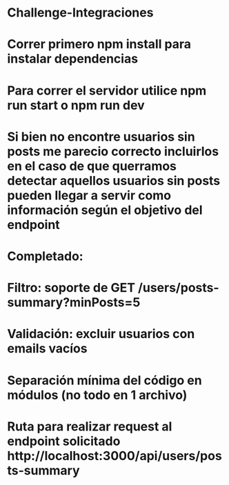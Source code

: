 # Challenge-Integraciones
# Correr primero npm install para instalar dependencias
# Para correr el servidor utilice npm run start o npm run dev
# Si bien no encontre usuarios sin posts me parecio correcto incluirlos en el caso de que querramos detectar aquellos usuarios sin posts pueden llegar a servir como información según el objetivo del endpoint
# Completado:
# Filtro: soporte de GET /users/posts-summary?minPosts=5
# Validación: excluir usuarios con emails vacíos
# Separación mínima del código en módulos (no todo en 1 archivo)
# Ruta para realizar request al endpoint solicitado http://localhost:3000/api/users/posts-summary
